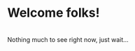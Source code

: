 <html>
  <h1>Welcome folks!</h1>
  <br>
  <head>Nothing much to see right now, just wait...</head>
</html>
